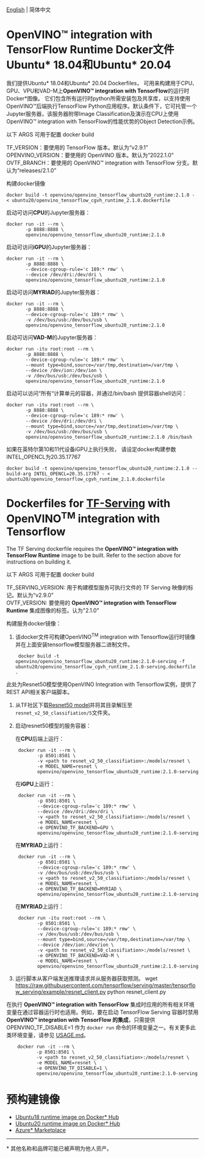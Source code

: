 
[English](./README.md) | 简体中文
# **OpenVINO™ integration with TensorFlow Runtime** Docker文件 Ubuntu* 18.04和Ubuntu* 20.04 


我们提供Ubuntu* 18.04和Ubuntu* 20.04 Dockerfiles， 可用来构建用于CPU、GPU、VPU和VAD-M上**OpenVINO™ integration with TensorFlow**的运行时Docker*图像。
它们包含所有运行时python所需安装包及共享库，以支持使用OpenVINO™后端执行TensorFlow Python应用程序。默认条件下，它可托管一个Jupyter服务器，该服务器附带Image Classification及演示在CPU上使用OpenVINO™ integration with TensorFlow的性能优势的Object Detection示例。

以下 ARGS 可用于配置 docker build

TF_VERSION：要使用的 TensorFlow 版本。默认为“v2.9.1”  
OPENVINO_VERSION：要使用的 OpenVINO 版本。默认为“2022.1.0”  
OVTF_BRANCH：要使用的 OpenVINO™ integration with TensorFlow 分支。默认为“releases/2.1.0”  

构建docker镜像

	docker build -t openvino/openvino_tensorflow_ubuntu20_runtime:2.1.0 - < ubuntu20/openvino_tensorflow_cgvh_runtime_2.1.0.dockerfile
启动可访问**CPU**的Jupyter服务器：

	docker run -it --rm \
		   -p 8888:8888 \
		   openvino/openvino_tensorflow_ubuntu20_runtime:2.1.0

启动可访问**iGPU**的Jupyter服务器： 

	docker run -it --rm \
		   -p 8888:8888 \
		   --device-cgroup-rule='c 189:* rmw' \
		   --device /dev/dri:/dev/dri \
		   openvino/openvino_tensorflow_ubuntu20_runtime:2.1.0


启动可访问**MYRIAD**的Jupyter服务器： 

	docker run -it --rm \
		   -p 8888:8888 \
		   --device-cgroup-rule='c 189:* rmw' \
		   -v /dev/bus/usb:/dev/bus/usb \
		   openvino/openvino_tensorflow_ubuntu20_runtime:2.1.0

启动可访问**VAD-M**的Jupyter服务器：

	docker run -itu root:root --rm \
		   -p 8888:8888 \
		   --device-cgroup-rule='c 189:* rmw' \
		   --mount type=bind,source=/var/tmp,destination=/var/tmp \
		   --device /dev/ion:/dev/ion \
		   -v /dev/bus/usb:/dev/bus/usb \
		   openvino/openvino_tensorflow_ubuntu20_runtime:2.1.0

启动可以访问“所有“计算单元的容器，并通过/bin/bash 提供容器shell访问：

	docker run -itu root:root --rm \
		   -p 8888:8888 \
		   --device-cgroup-rule='c 189:* rmw' \
		   --device /dev/dri:/dev/dri \
		   --mount type=bind,source=/var/tmp,destination=/var/tmp \
		   -v /dev/bus/usb:/dev/bus/usb \
		   openvino/openvino_tensorflow_ubuntu20_runtime:2.1.0 /bin/bash

如果在英特尔第10和11代设备iGPU上执行失败， 请设定docker构建参数INTEL_OPENCL为20.35.17767 

	docker build -t openvino/openvino_tensorflow_ubuntu20_runtime:2.1.0 --build-arg INTEL_OPENCL=20.35.17767 - < ubuntu20/openvino_tensorflow_cgvh_runtime_2.1.0.dockerfile

# Dockerfiles for [TF-Serving](#https://github.com/tensorflow/serving) with OpenVINO<sup>TM</sup> integration with Tensorflow

The TF Serving dockerfile requires the **OpenVINO™ integration with TensorFlow Runtime** image to be built. Refer to the section above for instructions on building it.

以下 ARGS 可用于配置 docker build

TF_SERVING_VERSION: 用于构建模型服务可执行文件的 TF Serving 映像的标记。默认为“v2.9.0”  
OVTF_VERSION: 要使用的 **OpenVINO™ integration with TensorFlow Runtime** 集成图像的标签。认为"2.1.0"    

构建服务docker镜像：
1. 该docker文件可构建OpenVINO<sup>TM</sup> integration with Tensorflow运行时镜像并在上面安装tensorflow模型服务器二进制文件。

		docker build -t openvino/openvino_tensorflow_ubuntu20_runtime:2.1.0-serving -f ubuntu20/openvino_tensorflow_cgvh_runtime_2.1.0-serving.dockerfile .

此处为Resnet50模型使用OpenVINO Integration with Tensorflow实例，提供了REST API相关客户端脚本。

1. 从TF社区下载[Resnet50 model](#https://storage.googleapis.com/tfhub-modules/google/imagenet/resnet_v2_50/classification/5.tar.gz)并将其目录解压至`resnet_v2_50_classifiation/5`文件夹。 

2. 启动resnet50模型的服务容器：
	
	在**CPU**后端上运行：

		docker run -it --rm \
			   -p 8501:8501 \
			   -v <path to resnet_v2_50_classifiation>:/models/resnet \
			   -e MODEL_NAME=resnet \
			   openvino/openvino_tensorflow_ubuntu20_runtime:2.1.0-serving

	在**iGPU**上运行：

		docker run -it --rm \
			   -p 8501:8501 \
			   --device-cgroup-rule='c 189:* rmw' \
			   --device /dev/dri:/dev/dri \
			   -v <path to resnet_v2_50_classifiation>:/models/resnet \
			   -e MODEL_NAME=resnet \
			   -e OPENVINO_TF_BACKEND=GPU \
			   openvino/openvino_tensorflow_ubuntu20_runtime:2.1.0-serving

	在**MYRIAD**上运行：

		docker run -it --rm \
			   -p 8501:8501 \
			   --device-cgroup-rule='c 189:* rmw' \
			   -v /dev/bus/usb:/dev/bus/usb \
			   -v <path to resnet_v2_50_classifiation>:/models/resnet \
			   -e MODEL_NAME=resnet \
			   -e OPENVINO_TF_BACKEND=MYRIAD \
			   openvino/openvino_tensorflow_ubuntu20_runtime:2.1.0-serving
	
	在**MYRIAD**上运行：

		docker run -itu root:root --rm \
			   -p 8501:8501 \
			   --device-cgroup-rule='c 189:* rmw' \
			   -v /dev/bus/usb:/dev/bus/usb \
			   --mount type=bind,source=/var/tmp,destination=/var/tmp \
			   --device /dev/ion:/dev/ion \
			   -v <path to resnet_v2_50_classifiation>:/models/resnet \
			   -e OPENVINO_TF_BACKEND=VAD-M \
			   -e MODEL_NAME=resnet \
			   openvino/openvino_tensorflow_ubuntu20_runtime:2.1.0-serving

3. 运行脚本从客户端发送推理请求并从服务器获取预测。
		wget https://raw.githubusercontent.com/tensorflow/serving/master/tensorflow_serving/example/resnet_client.py
		python resnet_client.py

在执行 **OpenVINO™ integration with TensorFlow** 集成时应用的所有相关环境变量在通过容器运行时也适用。例如，要在启动 TensorFlow Serving 容器时禁用 **OpenVINO™ integration with TensorFlow 的集成**，只需提供 OPENVINO_TF_DISABLE=1 作为 `docker run` 命令的环境变量之一。有关更多此类环境变量，请参见 [USAGE.md](../docs/USAGE_cn.md)。


		docker run -it --rm \
			   -p 8501:8501 \
			   -v <path to resnet_v2_50_classifiation>:/models/resnet \
			   -e MODEL_NAME=resnet \
			   -e OPENVINO_TF_DISABLE=1 \
			   openvino/openvino_tensorflow_ubuntu20_runtime:2.1.0-serving

# 预构建镜像

- [Ubuntu18 runtime image on Docker* Hub](https://hub.docker.com/r/openvino/openvino_tensorflow_ubuntu18_runtime)
- [Ubuntu20 runtime image on Docker* Hub](https://hub.docker.com/r/openvino/openvino_tensorflow_ubuntu20_runtime)
- [Azure* Marketplace](https://azuremarketplace.microsoft.com/en-us/marketplace/apps/intel_corporation.openvinotensorflow)

---
\* 其他名称和品牌可能已被声明为他人资产。
